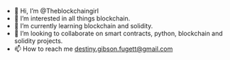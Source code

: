 - 👋 Hi, I’m @Theblockchaingirl
- 👀 I’m interested in all things blockchain.
- 🌱 I’m currently learning blockchain and solidity.
- 💞️ I’m looking to collaborate on smart contracts, python, blockchain and solidity projects.
- 📫 How to reach me destiny.gibson.fugett@gmail.com

<!---
Theblockchaingirl/Theblockchaingirl is a ✨ special ✨ repository because its `README.md` (this file) appears on your GitHub profile.
You can click the Preview link to take a look at your changes.
--->
